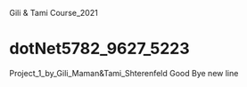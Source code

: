 Gili & Tami Course_2021
# dotNet5782_9627_5223
Project_1_by_Gili_Maman&amp;Tami_Shterenfeld
Good Bye
new line